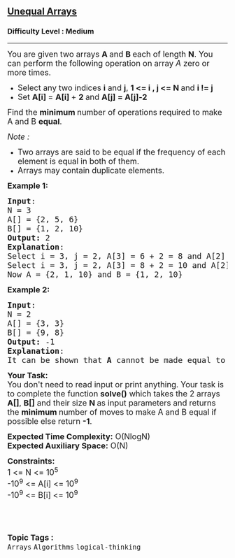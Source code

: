<h2><a href="https://practice.geeksforgeeks.org/problems/4db2fcd97400456c4914d5a3e8ad932cc21e3e9d/1">Unequal Arrays</a></h2><h3>Difficulty Level : Medium</h3><hr><div class="problems_problem_content__Xm_eO"><p><span style="font-size:18px">You are given two arrays <strong>A </strong>and <strong>B </strong>each of length <strong>N</strong>.&nbsp;You can perform the following operation on array<em> A</em> zero or more times.&nbsp;</span></p>

<ul>
	<li><span style="font-size:18px">Select any two indices <strong>i</strong> and <strong>j</strong>, <strong>1 &lt;= i , j &lt;= N </strong>and <strong>i != j</strong></span></li>
	<li><span style="font-size:18px">Set <strong>A[i]&nbsp;</strong>= <strong>A[i]&nbsp;</strong>+ <strong>2 </strong>and <strong>A[j] = A[j]-2 </strong></span></li>
</ul>

<p><span style="font-size:18px">Find the <strong>minimum </strong>number of operations required to make A and B <strong>equal</strong>.</span></p>

<p><em><span style="font-size:18px">Note :</span></em></p>

<ul>
	<li><span style="font-size:18px">Two arrays are said to be equal if the frequency of each element is equal in both of them.</span></li>
	<li><span style="font-size:18px">Arrays may contain duplicate elements.</span></li>
</ul>

<p><span style="font-size:18px"><strong>Example 1:</strong></span></p>

<pre><span style="font-size:18px"><strong>Input</strong>:
N = 3
A[] = {2, 5, 6}
B[] = {1, 2, 10}
<strong>Output:</strong> 2
<strong>Explanation</strong>: </span>
<span style="font-size:18px">Select i = 3, j = 2, A[3] = 6 + 2 = 8 and A[2] = 5 - 2 = 3</span>
<span style="font-size:18px">Select i = 3, j = 2, A[3] = 8 + 2 = 10 and A[2] = 3 - 2 = 1</span>
<span style="font-size:18px">Now A = {2, 1, 10} and B = {1, 2, 10}</span></pre>

<p><span style="font-size:18px"><strong>Example 2:</strong></span></p>

<pre><span style="font-size:18px"><strong>Input</strong>:
N = 2
A[] = {3, 3}
B[] = {9, 8}
<strong>Output:</strong> -1
<strong>Explanation</strong>: </span>
<span style="font-size:18px">It can be shown that <strong>A </strong>cannot be made equal to <strong>B</strong>.</span></pre>

<p><span style="font-size:18px"><strong>Your Task:&nbsp; </strong><br>
You don't need to read input or print anything. Your task is to complete the function <strong>solve()</strong> which takes the 2 arrays <strong>A[]</strong>, <strong>B[]</strong>&nbsp;and their&nbsp;size <strong>N </strong>as input parameters and returns the <strong>minimum </strong>number of moves to make A and B equal if possible else return <strong>-1</strong>.</span></p>

<p><span style="font-size:18px"><strong>Expected Time Complexity:</strong> O(NlogN)<br>
<strong>Expected Auxiliary Space:</strong> O(N)</span></p>

<p><span style="font-size:18px"><strong>Constraints:</strong><br>
1 &lt;= N &lt;= 10<sup>5</sup><br>
-10<sup>9</sup> &lt;= A[i] &lt;= 10<sup>9</sup><br>
-10<sup>9</sup> &lt;= B[i] &lt;= 10<sup>9</sup></span></p>

<p>&nbsp;</p>
</div><br><p><span style=font-size:18px><strong>Topic Tags : </strong><br><code>Arrays</code>&nbsp;<code>Algorithms</code>&nbsp;<code>logical-thinking</code>&nbsp;